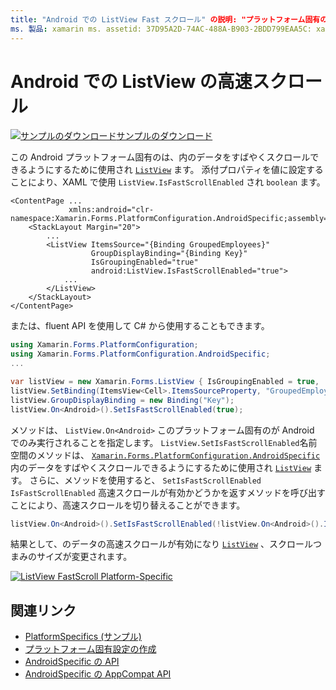 ```yaml
---
title: "Android での ListView Fast スクロール" の説明: "プラットフォーム固有の機能を使用すると、カスタムレンダラーや特殊効果を実装しなくても、特定のプラットフォームでのみ使用できる機能を使用できます。 この記事では、ListView のデータをすばやくスクロールできるようにする、Android プラットフォーム固有のを使用する方法について説明します。
ms. 製品: xamarin ms. assetid: 37D95A2D-74AC-488A-B903-2BDD799EAA5C: xamarin-forms author: davidbritch ms. author: dabritch ms. date: 07/10/2018 no loc: [ Xamarin.Forms , Xamarin.Essentials ]
---
```


# <a name="listview-fast-scrolling-on-android"></a>Android での ListView の高速スクロール

[![サンプルのダウンロード](~/media/shared/download.png)サンプルのダウンロード](https://docs.microsoft.com/samples/xamarin/xamarin-forms-samples/userinterface-platformspecifics)

この Android プラットフォーム固有のは、内のデータをすばやくスクロールできるようにするために使用され [`ListView`](xref:Xamarin.Forms.ListView) ます。 添付プロパティを値に設定することにより、XAML で使用 `ListView.IsFastScrollEnabled` され `boolean` ます。

```xaml
<ContentPage ...
             xmlns:android="clr-namespace:Xamarin.Forms.PlatformConfiguration.AndroidSpecific;assembly=Xamarin.Forms.Core">
    <StackLayout Margin="20">
        ...
        <ListView ItemsSource="{Binding GroupedEmployees}"
                  GroupDisplayBinding="{Binding Key}"
                  IsGroupingEnabled="true"
                  android:ListView.IsFastScrollEnabled="true">
            ...
        </ListView>
    </StackLayout>
</ContentPage>
```

または、fluent API を使用して C# から使用することもできます。

```csharp
using Xamarin.Forms.PlatformConfiguration;
using Xamarin.Forms.PlatformConfiguration.AndroidSpecific;
...

var listView = new Xamarin.Forms.ListView { IsGroupingEnabled = true, ... };
listView.SetBinding(ItemsView<Cell>.ItemsSourceProperty, "GroupedEmployees");
listView.GroupDisplayBinding = new Binding("Key");
listView.On<Android>().SetIsFastScrollEnabled(true);
```

メソッドは、 `ListView.On<Android>` このプラットフォーム固有のが Android でのみ実行されることを指定します。 `ListView.SetIsFastScrollEnabled`名前空間のメソッドは、 [`Xamarin.Forms.PlatformConfiguration.AndroidSpecific`](xref:Xamarin.Forms.PlatformConfiguration.AndroidSpecific) 内のデータをすばやくスクロールできるようにするために使用され [`ListView`](xref:Xamarin.Forms.ListView) ます。 さらに、メソッドを使用すると、 `SetIsFastScrollEnabled` `IsFastScrollEnabled` 高速スクロールが有効かどうかを返すメソッドを呼び出すことにより、高速スクロールを切り替えることができます。

```csharp
listView.On<Android>().SetIsFastScrollEnabled(!listView.On<Android>().IsFastScrollEnabled());
```

結果として、のデータの高速スクロールが有効になり [`ListView`](xref:Xamarin.Forms.ListView) 、スクロールつまみのサイズが変更されます。

[![](listview-fast-scrolling-images/fastscroll.png "ListView FastScroll Platform-Specific")](listview-fast-scrolling-images/fastscroll-large.png#lightbox "ListView FastScroll Platform-Specific")

## <a name="related-links"></a>関連リンク

- [PlatformSpecifics (サンプル)](https://docs.microsoft.com/samples/xamarin/xamarin-forms-samples/userinterface-platformspecifics)
- [プラットフォーム固有設定の作成](~/xamarin-forms/platform/platform-specifics/index.md#creating-platform-specifics)
- [AndroidSpecific の API](xref:Xamarin.Forms.PlatformConfiguration.AndroidSpecific)
- [AndroidSpecific の AppCompat API](xref:Xamarin.Forms.PlatformConfiguration.AndroidSpecific.AppCompat)
